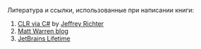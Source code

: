 Литература и ссылки, использованные при написании книги:

1. [CLR via C#](https://www.amazon.com/CLR-via-4th-Developer-Reference/dp/0735667454) by [Jeffrey Richter](https://github.com/JeffreyRichter)
2. [Matt Warren blog](https://mattwarren.org/)
3. [JetBrains Lifetime](https://www.jetbrains.com/help/resharper/sdk/Platform/Lifetime.html)